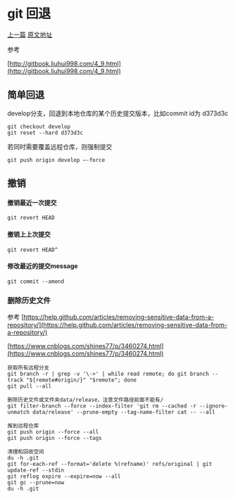 # git 回退
[上一篇](https://github.com/penghcn/start/git) 
[原文地址](https://github.com/penghcn/start/blob/master/git/git-reset.md)

参考 

[http://gitbook.liuhui998.com/4_9.html](http://gitbook.liuhui998.com/4_9.html)

## 简单回退
develop分支，回退到本地仓库的某个历史提交版本，比如commit id为 d373d3c

    git checkout develop
    git reset --hard d373d3c

若同时需要覆盖远程仓库，则强制提交

    git push origin develop –-force

## 撤销
#### 撤销最近一次提交
    git revert HEAD

#### 撤销上上次提交
    git revert HEAD^

#### 修改最近的提交message
    git commit --amend

### 删除历史文件
参考 [https://help.github.com/articles/removing-sensitive-data-from-a-repository/](https://help.github.com/articles/removing-sensitive-data-from-a-repository/)

[https://www.cnblogs.com/shines77/p/3460274.html](https://www.cnblogs.com/shines77/p/3460274.html)

    获取所有远程分支
    git branch -r | grep -v '\->' | while read remote; do git branch --track "${remote#origin/}" "$remote"; done
    git pull --all

    删除历史文件或文件夹data/release，注意文件路径前面不能有/
    git filter-branch --force --index-filter 'git rm --cached -r --ignore-unmatch data/release' --prune-empty --tag-name-filter cat -- --all

    推到远程仓库
    git push origin --force --all
    git push origin --force --tags
   
    清理和回收空间
    du -h .git
    git for-each-ref --format='delete %(refname)' refs/original | git update-ref --stdin
    git reflog expire --expire=now --all
    git gc --prune=now
    du -h .git
